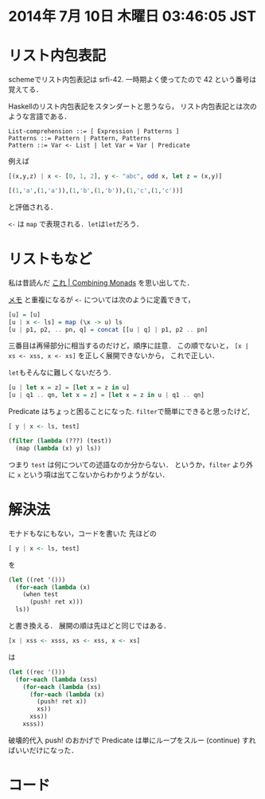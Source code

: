 2014年  7月 10日 木曜日 03:46:05 JST
===

# リスト内包表記

schemeでリスト内包表記は srfi-42.
一時期よく使ってたので 42 という番号は覚えてる．

Haskellのリスト内包表記をスタンダートと思うなら，
リスト内包表記とは次のような言語である．

```
List-comprehension ::= [ Expression | Patterns ]
Patterns ::= Pattern | Pattern, Patterns
Pattern ::= Var <- List | let Var = Var | Predicate
```

例えば

```haskell
[(x,y,z) | x <- [0, 1, 2], y <- "abc", odd x, let z = (x,y)]
```

```haskell
[(1,'a',(1,'a')),(1,'b',(1,'b')),(1,'c',(1,'c'))]
```

と評価される．

`<-` は `map` で表現される．`let`は`let`だろう．

# リストもなど

私は昔読んだ
[これ | Combining Monads](homepages.inf.ed.ac.uk/wadler/papers/monadscomb/monadscomb.ps)
を思い出してた．

[メモ](http://cympfh.github.io/study/monad.txt)
と重複になるが
`<-` については次のように定義できて，

```haskell
[u] = [u]
[u | x <- ls] = map (\x -> u) ls
[u | p1, p2, .. pn, q] = concat [[u | q] | p1, p2 .. pn]
```

三番目は再帰部分に相当するのだけど，順序に註意．
この順でないと，
`[x | xs <- xss, x <- xs]`
を正しく展開できないから，
これで正しい．

`let`もそんなに難しくないだろう.

```haskell
[u | let x = z] = [let x = z in u]
[u | q1 .. qn, let x = z] = [let x = z in u | q1 .. qn]
```

Predicate はちょっと困ることになった.
`filter`で簡単にできると思ったけど,

```haskell
[ y | x <- ls, test]
```

```scheme
(filter (lambda (???) (test))
  (map (lambda (x) y) ls))
```

つまり `test` は何についての述語なのか分からない．
というか，`filter` より外に `x` という項は出てこないからわかりようがない．

# 解決法

モナドもなにもない，コードを書いた
先ほどの

```haskell
[ y | x <- ls, test]
```

を

```scheme
(let ((ret '()))
  (for-each (lambda (x)
    (when test
      (push! ret x)))
  ls))
```

と書き換える．
展開の順は先ほどと同じではある．

```haskell
[x | xss <- xsss, xs <- xss, x <- xs]
```

は

```scheme
(let ((rec '()))
  (for-each (lambda (xss)
    (for-each (lambda (xs)
      (for-each (lambda (x)
        (push! ret x))
        xs))
      xss))
    xsss))
```

破壊的代入 push! のおかげで
Predicate は単にループをスルー (continue) すればいいだけになった．

# コード

<script src="https://gist.github.com/cympfh/47d8592c0912481e580a.js"></script>
